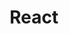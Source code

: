 ---
title: React
has_children: true
nav_order: 2
resource: true
desc: "React interview questions and answers."
categories: [React]
---